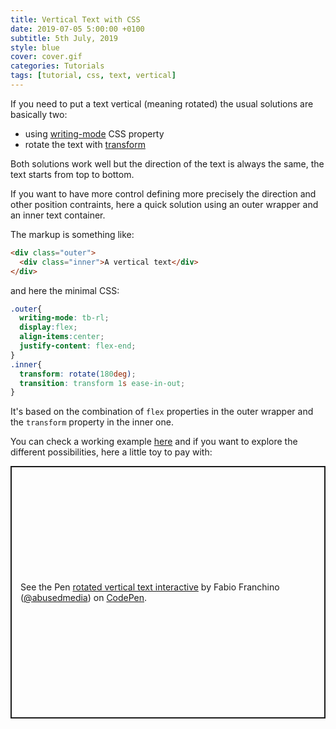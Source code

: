 ```yaml
---
title: Vertical Text with CSS
date: 2019-07-05 5:00:00 +0100
subtitle: 5th July, 2019
style: blue
cover: cover.gif
categories: Tutorials
tags: [tutorial, css, text, vertical]
---
```


If you need to put a text vertical (meaning rotated) the usual solutions are basically two:

- using [writing-mode](https://developer.mozilla.org/en-US/docs/Web/CSS/writing-mode) CSS property
- rotate the text with [transform](https://davidwalsh.name/css-vertical-text)

Both solutions work well but the direction of the text is always the same, the text starts from top to bottom.

If you want to have more control defining more precisely the direction and other position contraints, here a quick solution using an outer wrapper and an inner text container.

The markup is something like:

```html
<div class="outer">
  <div class="inner">A vertical text</div>
</div>
```

and here the minimal CSS:

```css
.outer{
  writing-mode: tb-rl;
  display:flex;
  align-items:center;
  justify-content: flex-end;
}
.inner{
  transform: rotate(180deg);
  transition: transform 1s ease-in-out;
}
```

It's based on the combination of `flex` properties in the outer wrapper and the `transform` property in the inner one.

You can check a working example [here](https://codepen.io/abusedmedia/pen/PrBROq?editors=1100) and if you want to explore the different possibilities, here a little toy to pay with:

<p class="codepen" data-height="404" data-theme-id="0" data-default-tab="result" data-user="abusedmedia" data-slug-hash="orMreJ" style="height: 404px; box-sizing: border-box; display: flex; align-items: center; justify-content: center; border: 2px solid; margin: 1em 0; padding: 1em;" data-pen-title="rotated vertical text interactive">
  <span>See the Pen <a href="https://codepen.io/abusedmedia/pen/orMreJ/">
  rotated vertical text interactive</a> by Fabio Franchino (<a href="https://codepen.io/abusedmedia">@abusedmedia</a>)
  on <a href="https://codepen.io">CodePen</a>.</span>
</p>
<script async src="https://static.codepen.io/assets/embed/ei.js"></script>